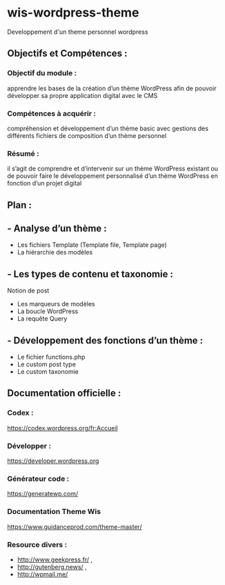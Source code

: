 # wis-wordpress-theme
Developpement d'un theme personnel wordpress

## Objectifs et Compétences :

### Objectif du module : 
apprendre les bases de la création d’un thème WordPress afin de pouvoir développer sa propre application digital avec le CMS

### Compétences à acquérir : 
compréhension et développement d’un thème basic avec gestions des différents fichiers de composition d’un thème personnel

### Résumé : 
il s’agit de comprendre et d’intervenir sur un thème WordPress existant ou de pouvoir faire le développement personnalisé d’un thème WordPress en fonction d’un projet digital

## Plan :

## -	Analyse d’un thème :
* Les fichiers Template (Template file, Template page)
* La hiérarchie des modèles
## -	Les types de contenu et taxonomie :
Notion de post
* Les marqueurs de modèles
* La boucle WordPress
* La requête Query
## -	Développement des fonctions d’un thème :
* Le fichier functions.php
* Le custom post type
* Le custom taxonomie

## Documentation officielle :
### Codex : 
https://codex.wordpress.org/fr:Accueil
### Développer : 
https://developer.wordpress.org
### Générateur code : 
https://generatewp.com/
### Documentation Theme Wis
https://www.guidanceprod.com/theme-master/
### Resource divers : 
* http://www.geekpress.fr/ ,
* http://gutenberg.news/ , 
* http://wpmail.me/

